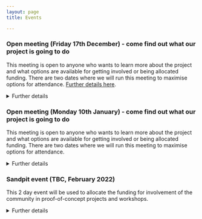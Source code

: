```yaml
---
layout: page
title: Events

---
```


### Open meeting (Friday 17th December) - come find out what our project is going to do

This meeting is open to anyone who wants to learn more about the project and what options are available for getting involved or being allocated funding. There are two dates where we will run this meeting to maximise options for attendance. [Further details here](/open-meetings/). 

<details>
  <summary>Further details</summary>
  
  **Who can come?**

Anyone interested in contributing to the development of a UKRI roadmap for net zero digital research infrastructure

**Purpose of meeting:**
- introduce and describe the project objectives
- facilitate discussion on different project activity areas
- collect community recommendations for the project 
- engage research community in the project

**Meeting structure:** 
- Introduction presentation from the project team 
- Breakout discussion in small groups (with the aim to come up with some recommendations for the project), facilitated by a project team member
- Feedback recommendations to all
- Final Q&A    

**When?** 

Friday 17th December 14:00-16:00 (GMT)

**Where?** 

Virtual event - hosted on Zoom. Joining instructions will be sent to registered participants. 

**How to register:** 

Link coming soon. 
 
</details>

### Open meeting (Monday 10th January) - come find out what our project is going to do

This meeting is open to anyone who wants to learn more about the project and what options are available for getting involved or being allocated funding. There are two dates where we will run this meeting to maximise options for attendance. 

<details>
  <summary>Further details</summary>
  
  **Who can come?**

Anyone interested in contributing to the development of a UKRI roadmap for net zero digital research infrastructure

**Purpose of meeting:**
- introduce and describe the project objectives
- facilitate discussion on different project activity areas
- collect community recommendations for the project 
- engage research community in the project

**Meeting structure:** 
- Introduction presentation from the project team 
- Breakout discussion in small groups (with the aim to come up with some recommendations for the project), facilitated by a project team member
- Feedback recommendations to all
- Final Q&A    

**When?** 

Monday 10th January 2022 10:30-12:30 (GMT)

**Where?** 

Virtual event - hosted on Zoom. Joining instructions will be sent to registered participants. 

**How to register:** 

Link coming soon. 
 
</details>

### Sandpit event (TBC, February 2022)

This 2 day event will be used to allocate the funding for involvement of the community in proof-of-concept projects and workshops. 

<details>
  <summary>Further details</summary>
  
  **Purpose of meeting:**
- discuss the allocation of 210k for workshops elicit expert information to feed into the roadmap 
- discuss the allocation of 500k for for proof-of-concept projects
  
**Who can come?**

There will be an open call for participation. Attendees must submit ideas/outline proposals for the proof-of-concept projects and the workshops. Successful submissions will be invited to the event. 

**Pre-event requirements**
There will be a call for proposals ahead of the event. Details will need to be submitted in the registration form.  
  
**What is a sandpit event?**
  
Details coming soon.

**Meeting structure:** 

To be confirmed. Likely to be virtual event with a mixture of presentations and breakout discussions.    

**When?** 

2x consecutive days. In February 2022. Exact dates to be confirmed.   

**Where?** 

Virtual event - hosted on Zoom. Joining instructions will be sent to registered participants. 

**How to register:** 

Link coming soon. 
 
</details>
